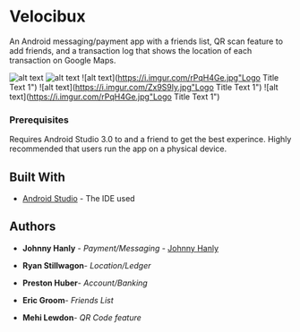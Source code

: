 # Velocibux
An Android messaging/payment app with a friends list, QR scan feature to add friends, and a transaction log that shows the location of each transaction on Google Maps. 

![alt text](https://i.imgur.com/d1QrnZT.jpg "Logo Title Text 1")
 ![alt text](https://i.imgur.com/rQWVNDw.jpg "Logo Title Text 1")
![alt text](https://i.imgur.com/rPqH4Ge.jpg"Logo Title Text 1")
![alt text](https://i.imgur.com/Zx9S9ly.jpg"Logo Title Text 1")
![alt text](https://i.imgur.com/rPqH4Ge.jpg"Logo Title Text 1")

### Prerequisites

Requires Android Studio 3.0 to and a friend to get the best experince. Highly recommended that users run the app on
a physical device.

## Built With

* [Android Studio](https://developer.android.com/studio/index.html) - The IDE used


## Authors

* **Johnny Hanly** - *Payment/Messaging* - [Johnny Hanly](https://github.com/JohnnyHanly)

* **Ryan Stillwagon**- *Location/Ledger*

* **Preston Huber**- *Account/Banking*

* **Eric Groom**- *Friends List*

* **Mehi Lewdon**- *QR Code feature*
